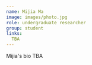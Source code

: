 ```yaml
---
name: Mijia Ma
image: images/photo.jpg
role: undergraduate researcher
group: student
links:
  TBA
---
```


Mijia's bio TBA
